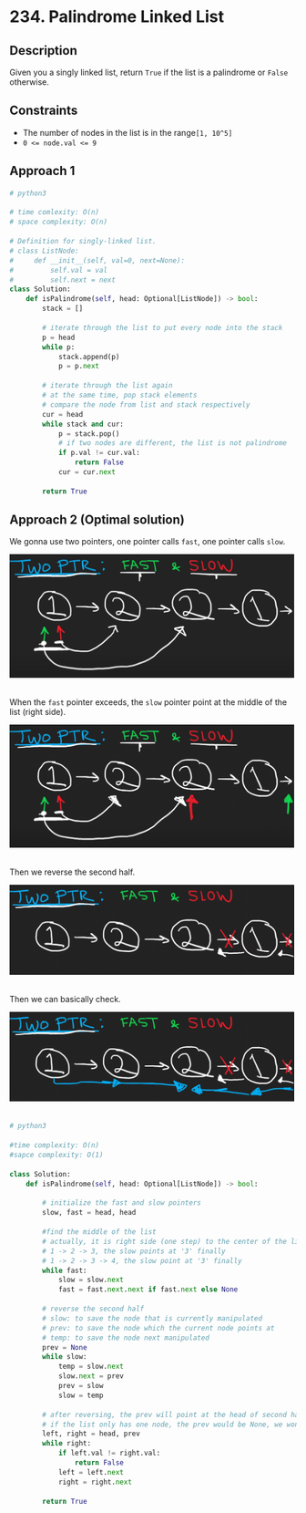 # 234. Palindrome Linked List

## Description

Given you a singly linked list, return `True` if the list is a palindrome or `False` otherwise.

## Constraints

- The number of nodes in the list is in the range`[1, 10^5]`
- `0 <= node.val <= 9`

## Approach 1
```python
# python3

# time comlexity: O(n)
# space complexity: O(n)

# Definition for singly-linked list.
# class ListNode:
#     def __init__(self, val=0, next=None):
#         self.val = val
#         self.next = next
class Solution:
    def isPalindrome(self, head: Optional[ListNode]) -> bool:
        stack = []
        
        # iterate through the list to put every node into the stack
        p = head
        while p:
            stack.append(p)
            p = p.next

        # iterate through the list again
        # at the same time, pop stack elements
        # compare the node from list and stack respectively
        cur = head
        while stack and cur:
            p = stack.pop()
            # if two nodes are different, the list is not palindrome
            if p.val != cur.val:
                return False
            cur = cur.next

        return True
```

## Approach 2 (Optimal solution)

We gonna use two pointers, one pointer calls `fast`, one pointer calls `slow`.

<img src="./../../../images/234-image-1.png" width="500"/><br/>
<br/>

When the `fast` pointer exceeds, the `slow` pointer point at the middle of the list (right side).

<img src="./../../../images/234-image-2.png" width="500"><br/>
<br/>

Then we reverse the second half.

<img src="./../../../images/234-image-3.png" width="500"><br/>
<br/>

Then we can basically check.

<img src="./../../../images/234-image-4.png" width="500"><br/>
<br/>

```python
# python3

#time complexity: O(n)
#sapce complexity: O(1)

class Solution:
    def isPalindrome(self, head: Optional[ListNode]) -> bool:
 
        # initialize the fast and slow pointers
        slow, fast = head, head

        #find the middle of the list
        # actually, it is right side (one step) to the center of the list
        # 1 -> 2 -> 3, the slow points at '3' finally
        # 1 -> 2 -> 3 -> 4, the slow point at '3' finally
        while fast:
            slow = slow.next
            fast = fast.next.next if fast.next else None

        # reverse the second half
        # slow: to save the node that is currently manipulated
        # prev: to save the node which the current node points at
        # temp: to save the node next manipulated
        prev = None
        while slow:
            temp = slow.next
            slow.next = prev
            prev = slow
            slow = temp

        # after reversing, the prev will point at the head of second half list
        # if the list only has one node, the prev would be None, we won't start the loop
        left, right = head, prev
        while right:
            if left.val != right.val:
                return False
            left = left.next
            right = right.next

        return True
```